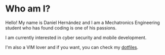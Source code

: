 # Who am I?
Hello! My name is Daniel Hernández and I am a Mechatronics Engineering student who has found coding is one of his passions.

I am currently interested in cyber security and mobile development.

I'm also a VIM lover and if you want, you can check my [dotfiles](https://github.com/danielhj1998/dotfiles).

